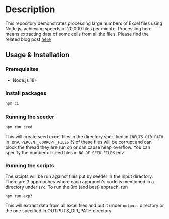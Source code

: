 # Description

This repository demonstrates  processing large numbers of Excel files using Node.js, achieving speeds of 20,000 files per minute. Processing here means extracting data of some cells from all the files. Please find the related blog post [here](https://example.com)

## Usage & Installation

### Prerequisites
- Node.js 18+


### Install packages
```sh
npm ci
```

### Running the seeder 

```sh
npm run seed
```
This will create seed excel files in the directory specified in `INPUTS_DIR_PATH` in .env. `PERCENT_CORRUPT_FILES` % of these files will be corrupt and can block the thread they are run on or can cause heap overflow. You can specify the number of seed files in `NO_OF_SEED_FILES` env

### Running the scripts 

The srcipts will be run against files put by seeder in the input directory. There are 3 approaches where each appraoch's code is mentioned in a directory under `src`. 
To run the 3rd (and best) apprach, run

```
npm run exp3
```

This will extract data from all excel files and put it under `outputs` directory or the one specified in OUTPUTS_DIR_PATH directory
